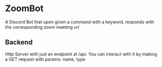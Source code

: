 # ZoomBot
A Discord Bot that upon given a command with a keyword, responds with the corresponding zoom meeting url

## Backend
Http Server with just an endpoint at /api.
You can interact with it by making a GET request with params: name, type

